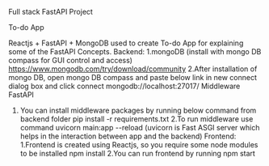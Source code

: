 Full stack FastAPI Project

To-do App

Reactjs + FastAPI + MongoDB used to create To-do App for explaining some of the FastAPI Concepts.
Backend: 
   1.mongoDB (install with mongo DB compass for GUI control and access) 
    https://www.mongodb.com/try/download/community
   2.After installation of mongo DB, open mongo DB compass and paste below link in new connect   
   dialog box and click connect
   mongodb://localhost:27017/
 Middleware FastAPI
   1. You can install middleware packages by running below command from backend folder
   pip install -r requirements.txt
   2.To run middleware use command
   uvicorn main:app --reload
   (uvicorn is Fast ASGI server which helps in the interaction between app and the backend)
 Frontend:
   1.Frontend is created using Reactjs, so you require some node modules to be installed
   npm install
  2.You can run frontend by running
  npm start
